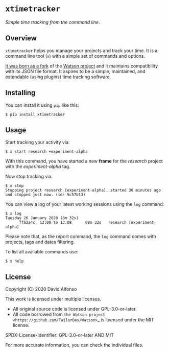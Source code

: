 # `xtimetracker`

*Simple time tracking from the command line.*

## Overview

`xtimetracker` helps you manage your projects and track your time. It is a command line tool (`x`) with a simple set of commands and options.

[It was born as a fork](https://davidalfonso.es/posts/why-and-how-to-fork-the-case-of-watson) of the [Watson project](https://github.com/TailorDev/Watson) and it maintains compatibility with its JSON file format. It aspires to be a simple, maintained, and extendable (using plugins) time tracking software.

## Installing

You can install it using `pip` like this:

```console
$ pip install xtimetracker
```

## Usage

Start tracking your activity via:

```console
$ x start research +experiment-alpha
```

With this command, you have started a new **frame** for the *research* project with the *experiment-alpha* tag.

Now stop tracking via:

```console
$ x stop
Stopping project research [experiment-alpha], started 30 minutes ago and stopped just now. (id: 5c57b13)
```

You can view a log of your latest working sessions using the `log` command:

```console
$ x log
Tuesday 26 January 2020 (8m 32s)
      ffb2a4c  13:00 to 13:08      08m 32s   research [experiment-alpha]
```

Please note that, as the report command, the `log` command comes with projects, tags and dates filtering.

To list all available commands use:

```console
$ x help
```

## License

Copyright (C) 2020 David Alfonso

This work is licensed under multiple licenses.

- All original source code is licensed under GPL-3.0-or-later.
- All code borrowed from `the Watson project <https://github.com/TailorDev/Watson>`\_ is licensed under the MIT license.

SPDX-License-Identifier: GPL-3.0-or-later AND MIT

For more accurate information, you can check the individual files.
